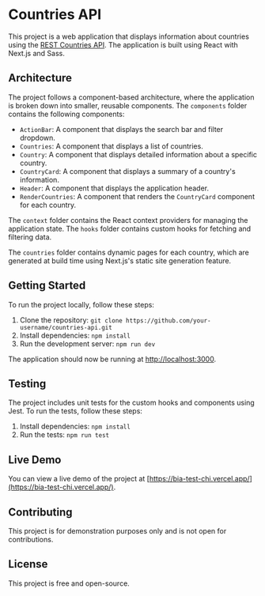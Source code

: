 # Countries API

This project is a web application that displays information about countries using the [REST Countries API](https://restcountries.com/). The application is built using React with Next.js and Sass.

## Architecture

The project follows a component-based architecture, where the application is broken down into smaller, reusable components. The `components` folder contains the following components:

- `ActionBar`: A component that displays the search bar and filter dropdown.
- `Countries`: A component that displays a list of countries.
- `Country`: A component that displays detailed information about a specific country.
- `CountryCard`: A component that displays a summary of a country's information.
- `Header`: A component that displays the application header.
- `RenderCountries`: A component that renders the `CountryCard` component for each country.

The `context` folder contains the React context providers for managing the application state. The `hooks` folder contains custom hooks for fetching and filtering data.

The `countries` folder contains dynamic pages for each country, which are generated at build time using Next.js's static site generation feature.

## Getting Started

To run the project locally, follow these steps:

1. Clone the repository: `git clone https://github.com/your-username/countries-api.git`
2. Install dependencies: `npm install`
3. Run the development server: `npm run dev`

The application should now be running at [http://localhost:3000](http://localhost:3000).

## Testing

The project includes unit tests for the custom hooks and components using Jest. To run the tests, follow these steps:

1. Install dependencies: `npm install`
2. Run the tests: `npm run test`


## Live Demo

You can view a live demo of the project at [https://bia-test-chi.vercel.app/](https://bia-test-chi.vercel.app/).

## Contributing

This project is for demonstration purposes only and is not open for contributions.

## License

This project is free and open-source.
